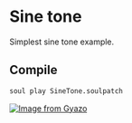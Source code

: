 # Sine tone  
Simplest sine tone example.  

## Compile  
```bash
soul play SineTone.soulpatch
```

[![Image from Gyazo](https://i.gyazo.com/16b1d49f063aaa087e57248fcf811b53.png)](https://gyazo.com/16b1d49f063aaa087e57248fcf811b53)
